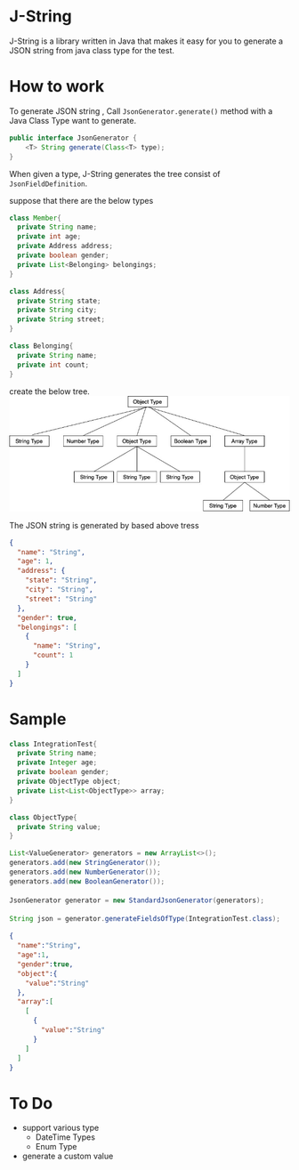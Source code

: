 # J-String
J-String is a library written in Java that makes it easy for you to generate a JSON string from java class type for the test.

# How to work
To generate JSON string , Call `JsonGenerator.generate()` method with a Java Class Type want to generate. 

```java
public interface JsonGenerator {
    <T> String generate(Class<T> type);
}
```

When given a type, J-String generates the tree consist of `JsonFieldDefinition`.

suppose that there are the below types
```java
class Member{
  private String name;
  private int age;
  private Address address;
  private boolean gender;
  private List<Belonging> belongings;
}
```
```java
class Address{
  private String state;
  private String city;
  private String street;
}
```
```java
class Belonging{
  private String name;
  private int count;
}
```

create the below tree.
![tree](./img/JsonFieldDefinition-Tree.jpg)

The JSON string is generated by based above tress
```json
{
  "name": "String",
  "age": 1,
  "address": {
    "state": "String",
    "city": "String",
    "street": "String"
  },
  "gender": true,
  "belongings": [
    {
      "name": "String",
      "count": 1
    }
  ]
}
```

# Sample
```java
class IntegrationTest{
  private String name;
  private Integer age;
  private boolean gender;
  private ObjectType object;
  private List<List<ObjectType>> array;
}
```
```java
class ObjectType{
  private String value;
}
```
```java
List<ValueGenerator> generators = new ArrayList<>();
generators.add(new StringGenerator());
generators.add(new NumberGenerator());
generators.add(new BooleanGenerator());

JsonGenerator generator = new StandardJsonGenerator(generators);

String json = generator.generateFieldsOfType(IntegrationTest.class);
```

```json
{
  "name":"String",
  "age":1,
  "gender":true,
  "object":{
    "value":"String"
  },
  "array":[
    [
      {
        "value":"String"
      }
    ]
  ]
}
```

# To Do
* support various type
  - DateTime Types
  - Enum Type
* generate a custom value

